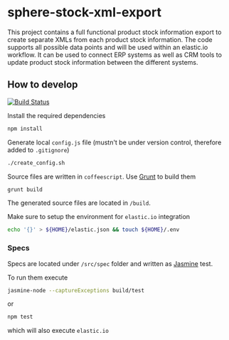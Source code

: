 sphere-stock-xml-export
=======================

This project contains a full functional product stock information export to create separate XMLs from each product stock information. The code supports all possible data points and will be used within an elastic.io workflow. It can be used to connect ERP systems as well as CRM tools to update product stock information between the different systems.

## How to develop
[![Build Status](https://travis-ci.org/commercetools/sphere-stock-xml-export.png?branch=master)](https://travis-ci.org/commercetools/sphere-stock-xml-export)

Install the required dependencies

```bash
npm install
```

Generate local `config.js` file (mustn't be under version control, therefore added to `.gitignore`)
```bash
./create_config.sh
```

Source files are written in `coffeescript`. Use [Grunt](http://gruntjs.com/) to build them

```bash
grunt build
```

The generated source files are located in `/build`.

Make sure to setup the environment for `elastic.io` integration

```bash
echo '{}' > ${HOME}/elastic.json && touch ${HOME}/.env
```

### Specs

Specs are located under `/src/spec` folder and written as [Jasmine](http://pivotal.github.io/jasmine/) test.

To run them execute

```bash
jasmine-node --captureExceptions build/test
```

or

```bash
npm test
```

which will also execute `elastic.io`
